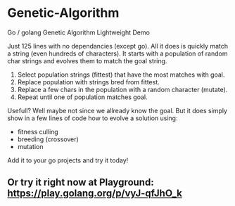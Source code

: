 # Genetic-Algorithm
Go / golang Genetic Algorithm Lightweight Demo

Just 125 lines with no dependancies (except go).
All it does is quickly match a string (even hundreds of characters).
It starts with a population of random char strings and evolves them to match the goal string.

1. Select population strings (fittest) that have the most matches with goal.
2. Replace population with strings bred from fittest.
3. Replace a few chars in the population with a random character (mutate).
4. Repeat until one of population matches goal.

Usefull? Well maybe not since we allready know the goal.
But it does simply show in a few lines of code how to evolve a solution using:
* fitness culling
* breeding (crossover)
* mutation

Add it to your go projects and try it today!

## Or try it right now at Playground: https://play.golang.org/p/vyJ-qfJhO_k
